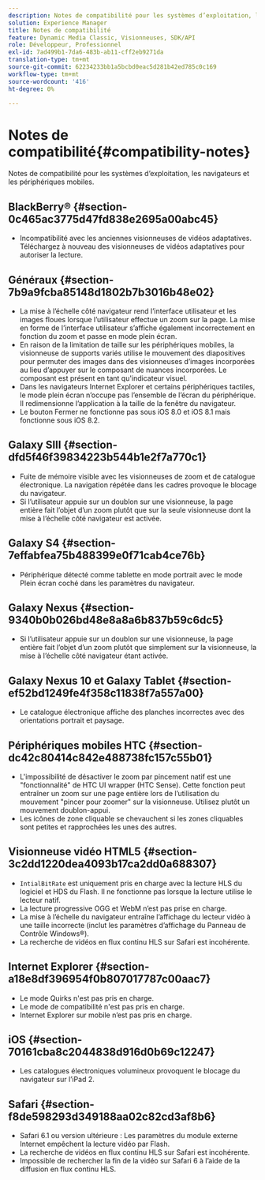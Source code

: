 ```yaml
---
description: Notes de compatibilité pour les systèmes d’exploitation, les navigateurs et les périphériques mobiles.
solution: Experience Manager
title: Notes de compatibilité
feature: Dynamic Media Classic, Visionneuses, SDK/API
role: Développeur, Professionnel
exl-id: 7ad499b1-7da6-483b-ab11-cff2eb9271da
translation-type: tm+mt
source-git-commit: 62234233bb1a5bcbd0eac5d281b42ed785c0c169
workflow-type: tm+mt
source-wordcount: '416'
ht-degree: 0%

---
```


# Notes de compatibilité{#compatibility-notes}

<!-- Updated April 06, 2021 from https://wiki.corp.adobe.com/pages/viewpage.action?spaceKey=scene7qa&title=s7Viewers%2C+S7SDK%2C+S7OnDemand+Release+Notes - Contact is Sasha -->

Notes de compatibilité pour les systèmes d’exploitation, les navigateurs et les périphériques mobiles.

## BlackBerry® {#section-0c465ac3775d47fd838e2695a00abc45}

* Incompatibilité avec les anciennes visionneuses de vidéos adaptatives. Téléchargez à nouveau des visionneuses de vidéos adaptatives pour autoriser la lecture.

## Généraux {#section-7b9a9fcba85148d1802b7b3016b48e02}

* La mise à l’échelle côté navigateur rend l’interface utilisateur et les images floues lorsque l’utilisateur effectue un zoom sur la page. La mise en forme de l’interface utilisateur s’affiche également incorrectement en fonction du zoom et passe en mode plein écran.
* En raison de la limitation de taille sur les périphériques mobiles, la visionneuse de supports variés utilise le mouvement des diapositives pour permuter des images dans des visionneuses d’images incorporées au lieu d’appuyer sur le composant de nuances incorporées. Le composant est présent en tant qu&#39;indicateur visuel.
* Dans les navigateurs Internet Explorer et certains périphériques tactiles, le mode plein écran n’occupe pas l’ensemble de l’écran du périphérique. Il redimensionne l’application à la taille de la fenêtre du navigateur.
* Le bouton Fermer ne fonctionne pas sous iOS 8.0 et iOS 8.1 mais fonctionne sous iOS 8.2.

## Galaxy SIII {#section-dfd5f46f39834223b544b1e2f7a770c1}

* Fuite de mémoire visible avec les visionneuses de zoom et de catalogue électronique. La navigation répétée dans les cadres provoque le blocage du navigateur.
* Si l’utilisateur appuie sur un doublon sur une visionneuse, la page entière fait l’objet d’un zoom plutôt que sur la seule visionneuse dont la mise à l’échelle côté navigateur est activée.

## Galaxy S4 {#section-7effabfea75b488399e0f71cab4ce76b}

* Périphérique détecté comme tablette en mode portrait avec le mode Plein écran coché dans les paramètres du navigateur.

## Galaxy Nexus {#section-9340b0b026bd48e8a8a6b837b59c6dc5}

* Si l’utilisateur appuie sur un doublon sur une visionneuse, la page entière fait l’objet d’un zoom plutôt que simplement sur la visionneuse, la mise à l’échelle côté navigateur étant activée.

## Galaxy Nexus 10 et Galaxy Tablet {#section-ef52bd1249fe4f358c11838f7a557a00}

* Le catalogue électronique affiche des planches incorrectes avec des orientations portrait et paysage.

## Périphériques mobiles HTC {#section-dc42c80414c842e488738fc157c55b01}

* L&#39;impossibilité de désactiver le zoom par pincement natif est une &quot;fonctionnalité&quot; de HTC UI wrapper (HTC Sense). Cette fonction peut entraîner un zoom sur une page entière lors de l’utilisation du mouvement &quot;pincer pour zoomer&quot; sur la visionneuse. Utilisez plutôt un mouvement doublon-appui.
* Les icônes de zone cliquable se chevauchent si les zones cliquables sont petites et rapprochées les unes des autres.

## Visionneuse vidéo HTML5 {#section-3c2dd1220dea4093b17ca2dd0a688307}

* `IntialBitRate` est uniquement pris en charge avec la lecture HLS du logiciel et HDS du Flash. Il ne fonctionne pas lorsque la lecture utilise le lecteur natif.
* La lecture progressive OGG et WebM n’est pas prise en charge.
* La mise à l’échelle du navigateur entraîne l’affichage du lecteur vidéo à une taille incorrecte (inclut les paramètres d’affichage du Panneau de Contrôle Windows®).
* La recherche de vidéos en flux continu HLS sur Safari est incohérente.

## Internet Explorer {#section-a18e8df396954f0b807017787c00aac7}

* Le mode Quirks n&#39;est pas pris en charge.
* Le mode de compatibilité n&#39;est pas pris en charge.
* Internet Explorer sur mobile n’est pas pris en charge.

## iOS {#section-70161cba8c2044838d916d0b69c12247}

* Les catalogues électroniques volumineux provoquent le blocage du navigateur sur l’iPad 2.

## Safari {#section-f8de598293d349188aa02c82cd3af8b6}

* Safari 6.1 ou version ultérieure : Les paramètres du module externe Internet empêchent la lecture vidéo par Flash.
* La recherche de vidéos en flux continu HLS sur Safari est incohérente.
* Impossible de rechercher la fin de la vidéo sur Safari 6 à l’aide de la diffusion en flux continu HLS.
